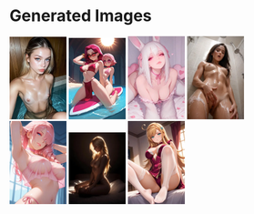 # Generated Images



<img src="2025_09_19_01_thumb.webp" width="100"/> <img src="2025_09_19_02_thumb.webp" width="100"/> <img src="2025_09_19_03_thumb.webp" width="100"/> <img src="2025_09_19_04_thumb.webp" width="100"/> <img src="2025_09_19_05_thumb.webp" width="100"/> <img src="2025_09_19_06_thumb.webp" width="100"/> <img src="2025_09_19_07_thumb.webp" width="100"/>
